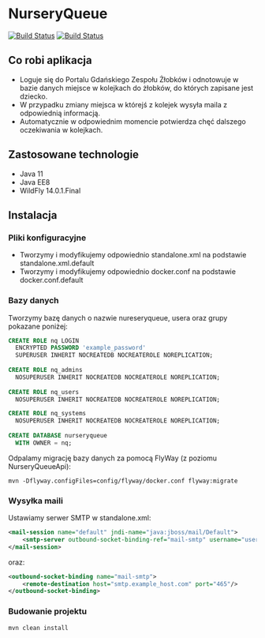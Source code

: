 # NurseryQueue

[![Build Status](https://travis-ci.org/m4rc1no5/NurseryQueue.svg?branch=master)](https://travis-ci.org/m4rc1no5/NurseryQueue)
[![Build Status](https://sonarcloud.io/api/project_badges/measure?project=m4rc1no5_NurseryQueue&metric=alert_status)](https://sonarcloud.io/api/project_badges/measure?project=m4rc1no5_NurseryQueue&metric=alert_status)

## Co robi aplikacja

- Loguje się do Portalu Gdańskiego Zespołu Żłobków i odnotowuje w bazie danych miejsce w kolejkach do żłobków, do których zapisane jest dziecko.
- W przypadku zmiany miejsca w którejś z kolejek wysyła maila z odpowiednią informacją.
- Automatycznie w odpowiednim momencie potwierdza chęć dalszego oczekiwania w kolejkach.

## Zastosowane technologie

- Java 11
- Java EE8
- WildFly 14.0.1.Final

## Instalacja

### Pliki konfiguracyjne

- Tworzymy i modyfikujemy odpowiednio standalone.xml na podstawie standalone.xml.default
- Tworzymy i modyfikujemy odpowiednio docker.conf na podstawie docker.conf.default

### Bazy danych

Tworzymy bazę danych o nazwie nureseryqueue, usera oraz grupy pokazane poniżej:

```sql
CREATE ROLE nq LOGIN
  ENCRYPTED PASSWORD 'example_password'
  SUPERUSER INHERIT NOCREATEDB NOCREATEROLE NOREPLICATION;
  
CREATE ROLE nq_admins
  NOSUPERUSER INHERIT NOCREATEDB NOCREATEROLE NOREPLICATION;
  
CREATE ROLE nq_users
  NOSUPERUSER INHERIT NOCREATEDB NOCREATEROLE NOREPLICATION;

CREATE ROLE nq_systems
  NOSUPERUSER INHERIT NOCREATEDB NOCREATEROLE NOREPLICATION;
  
CREATE DATABASE nurseryqueue
  WITH OWNER = nq;
```

Odpalamy migrację bazy danych za pomocą FlyWay (z poziomu NurseryQueueApi):

```
mvn -Dflyway.configFiles=config/flyway/docker.conf flyway:migrate
```

### Wysyłka maili

Ustawiamy serwer SMTP w standalone.xml:

```xml
<mail-session name="default" jndi-name="java:jboss/mail/Default">
    <smtp-server outbound-socket-binding-ref="mail-smtp" username="user" password="pass" ssl="true" tls="true"/>
</mail-session>
```

oraz:

```xml
<outbound-socket-binding name="mail-smtp">
    <remote-destination host="smtp.example_host.com" port="465"/>
</outbound-socket-binding>
```

### Budowanie projektu 

```
mvn clean install
```
